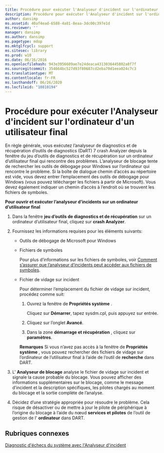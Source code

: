 ```yaml
---
title: Procédure pour exécuter l'Analyseur d'incident sur l'ordinateur d'un utilisateur final
description: Procédure pour exécuter l'Analyseur d'incident sur l'ordinateur d'un utilisateur final
author: dansimp
ms.assetid: 40af4ead-6588-4a81-8eaa-3dc00c397e1d
ms.reviewer: ''
manager: dansimp
ms.author: dansimp
ms.pagetype: mdop
ms.mktglfcycl: support
ms.sitesec: library
ms.prod: w10
ms.date: 06/16/2016
ms.openlocfilehash: 943e3956609ae7e24deaca4313036445802a8f7f
ms.sourcegitcommit: 354664bc527d93f80687cd2eba70d1eea024c7c3
ms.translationtype: MT
ms.contentlocale: fr-FR
ms.lasthandoff: 06/26/2020
ms.locfileid: "10810194"
---
```

# Procédure pour exécuter l'Analyseur d'incident sur l'ordinateur d'un utilisateur final


En règle générale, vous exécutez l’analyseur de diagnostics et de récupération d’outils de diagnostics (DaRT) 7 crash Analyzer depuis la fenêtre du jeu d’outils de diagnostics et de récupération sur un ordinateur d’utilisateur final qui rencontre des problèmes. L’analyseur de blocage tente de rechercher les outils de débogage pour Windows sur l’ordinateur qui rencontre le problème. Si la boîte de dialogue chemin d’accès au répertoire est vide, vous devez entrer l’emplacement des outils de débogage pour Windows (vous pouvez télécharger les fichiers à partir de Microsoft). Vous devez également indiquer un chemin d’accès à l’endroit où se trouvent les fichiers de symboles.

**Pour ouvrir et exécuter l’analyseur d’incidents sur un ordinateur d’utilisateur final**

1.  Dans la fenêtre **jeu d’outils de diagnostics et de récupération** sur un ordinateur d’utilisateur final, cliquez sur **crash Analyzer**.

2.  Fournissez les informations requises pour les éléments suivants:

    -   Outils de débogage de Microsoft pour Windows

    -   Fichiers de symboles

        Pour plus d’informations sur les fichiers de symboles, voir [Comment s’assurer que l’analyseur d’incidents peut accéder aux fichiers de symboles](how-to-ensure-that-crash-analyzer-can-access-symbol-files-dart-7.md).

    -   Fichier de vidage sur incident

        Pour déterminer l’emplacement du fichier de vidage sur incident, procédez comme suit:

        1.  Ouvrez la fenêtre de **Propriétés système** .

            Cliquez sur **Démarrer**, tapez sysdm.cpl, puis appuyez sur entrée.

        2.  Cliquez sur l’onglet **Avancé**.

        3.  Dans la zone **démarrage et récupération** , cliquez sur **paramètres**.

        **Remarques**  Si vous n’avez pas accès à la fenêtre de **Propriétés système** , vous pouvez rechercher des fichiers de vidage sur l’ordinateur de l’utilisateur final à l’aide de l’outil de **recherche** dans DART.

         

3.  L' **Analyseur de blocage** analyse le fichier de vidage sur incident et signale la cause probable du blocage. Vous pouvez afficher des informations supplémentaires sur le blocage, comme le message d’incident et la description spécifiques, les pilotes chargés au moment du blocage et la sortie complète de l’analyse.

4.  Décidez d’une stratégie appropriée pour résoudre le problème. Cela risque de désactiver ou de mettre à jour le pilote de périphérique à l’origine du blocage à l’aide du nœud **services et pilotes** de l’outil de gestion de l' **ordinateur** dans DART.

## Rubriques connexes


[Diagnostic d'échecs du système avec l'Analyseur d'incident](diagnosing-system-failures-with-crash-analyzer--dart-7.md)

 

 





